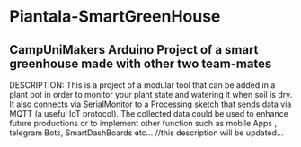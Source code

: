 # Piantala-SmartGreenHouse
CampUniMakers Arduino Project of a smart greenhouse made with other two team-mates
----------------------------------------------------------------------------------------------
DESCRIPTION:
This is a project of a modular tool that can be added in a plant pot in order to monitor your plant state and watering it when soil is dry. It also connects via SerialMonitor to a Processing sketch that sends data via MQTT (a useful IoT protocol).
The collected data could be used to enhance future productions or to implement other function such as mobile Apps , telegram Bots, SmartDashBoards etc...
//this description will be updated...
